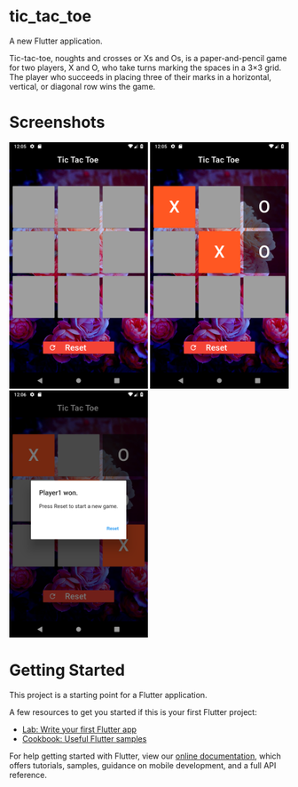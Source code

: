 # tic_tac_toe

A new Flutter application.

Tic-tac-toe, noughts and crosses or Xs and Os, is a paper-and-pencil game for two players, X and O, who take turns marking the spaces in a 3×3 grid. The player who succeeds in placing three of their marks in a horizontal, vertical, or diagonal row wins the game.


# Screenshots

  <img src="asset/Screenshot_1549262141.png" width="250">  <img src="asset/Screenshot_1549262155.png" width="250">  <img src="asset/Screenshot_1549262165.png" width="250">

# Getting Started

This project is a starting point for a Flutter application.

A few resources to get you started if this is your first Flutter project:

- [Lab: Write your first Flutter app](https://flutter.io/docs/get-started/codelab)
- [Cookbook: Useful Flutter samples](https://flutter.io/docs/cookbook)

For help getting started with Flutter, view our 
[online documentation](https://flutter.io/docs), which offers tutorials, 
samples, guidance on mobile development, and a full API reference.
